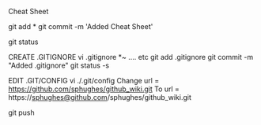 Cheat Sheet


git add *
git commit -m 'Added Cheat Sheet'


git status


CREATE .GITIGNORE
vi .gitignore
   *~  .... etc
git add .gitignore
git commit -m "Added .gitignore"
git status -s


EDIT .GIT/CONFIG
vi ./.git/config
   Change
     url = https://github.com/sphughes/github_wiki.git
   To
     url = https://sphughes@github.com/sphughes/github_wiki.git

git push
 
